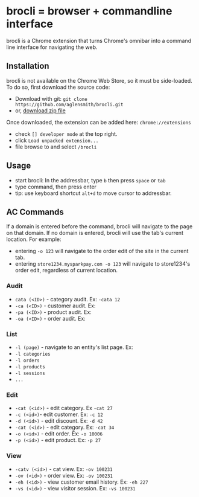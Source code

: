 # brocli = browser + commandline interface
brocli is a Chrome extension that turns Chrome's omnibar into a command line interface for navigating the web.

## Installation
brocli is not available on the Chrome Web Store, so it must be side-loaded. To do so, first download the source code: 

* Download with git: `git clone https://github.com/aglensmith/brocli.git`
* or, [download zip file](https://github.com/aglensmith/brocli/archive/master.zip)

Once downloaded, the extension can be added here: `chrome://extensions`

* check `[] developer mode` at the top right. 
* click `Load unpacked extension...`
* file browse to and select `/brocli`

## Usage
* start brocli: In the addressbar, type `b` then press `space` or `tab`
* type command, then press enter
* tip: use keyboard shortcut `alt+d` to move cursor to addressbar. 

## AC Commands
If a domain is entered before the command, brocli will navigate to the page on that domain. If no domain is entered, brocli will use the tab's current location. For example:

* entering `-o 123` will navigate to the order edit of the site in the current tab.
* entering `store1234.mysparkpay.com -o 123` will navigate to store1234's order edit, regardless of current location. 

### Audit
* `cata (<ID>)` - category audit. Ex: `-cata 12`
* `-ca (<ID>)` - customer audit. Ex: 
* `-pa (<ID>)` - product audit. Ex: 
* `-oa (<ID>)` - order audit. Ex:  

### List
* `-l (page)` - navigate to an entity's list page. Ex:
* `-l categories`
* `-l orders` 
* `-l products`
* `-l sessions`
* `...`

### Edit
* `-cat (<id>)` - edit category. Ex `-cat 27`
* `-c (<id>)`- edit customer. Ex: `-c 12`
* `-d (<id>)` - edit discount. Ex: `-d 42`
* `-cat (<id>)` - edit category. Ex: `-cat 34`
* `-o (<id>)` - edit order. Ex: `-o 10006`
* `-p (<id>)` - edit product. Ex: `-p 27`

### View
* `-catv (<id>)` - cat view. Ex: `-ov 100231`
* `-ov (<id>)` - order view. Ex: `-ov 100231`
* `-eh (<id>)` - view customer email history. Ex: `-eh 227`
* `-vs (<id>)` - view visitor session. Ex: `-vs 100231`